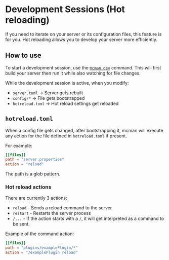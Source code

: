 # Development Sessions (Hot reloading)

If you need to iterate on your server or its configuration files, this feature is for you. Hot reloading allows you to develop your server more efficiently.

## How to use

To start a development session, use the [`mcman dev`](../commands/dev.md) command. This will first build your server then run it while also watching for file changes.

While the development session is active, when you modify:

- `server.toml` -> Server gets rebuilt
- `config/*` -> File gets bootstrapped
- `hotreload.toml` -> Hot reload settings get reloaded

## `hotreload.toml`

When a config file gets changed, after bootstrapping it, mcman will execute any action for the file defined in `hotreload.toml` if present.

For example:

```toml
[[files]]
path = "server.properties"
action = "reload"
```

The path is a glob pattern.

### Hot reload actions

There are currently 3 actions:

- `reload` - Sends a reload command to the server
- `restart` - Restarts the server process
- `/...` - If the action starts with a `/`, it will get interpreted as a command to be sent.

Example of the command action:

```toml
[[files]]
path = "plugins/examplePlugin/*"
action = "/examplePlugin reload"
```
